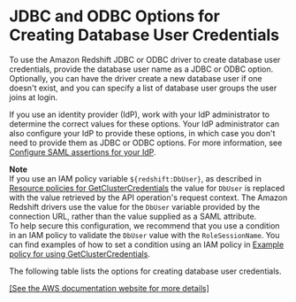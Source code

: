 # JDBC and ODBC Options for Creating Database User Credentials<a name="jdbc-and-odbc-options-for-database-credentials"></a>

To use the Amazon Redshift JDBC or ODBC driver to create database user credentials, provide the database user name as a JDBC or ODBC option\. Optionally, you can have the driver create a new database user if one doesn't exist, and you can specify a list of database user groups the user joins at login\. 

If you use an identity provider \(IdP\), work with your IdP administrator to determine the correct values for these options\. Your IdP administrator can also configure your IdP to provide these options, in which case you don't need to provide them as JDBC or ODBC options\. For more information, see [Configure SAML assertions for your IdP](configuring-saml-assertions.md)\. 

**Note**  
If you use an IAM policy variable `${redshift:DbUser}`, as described in [Resource policies for GetClusterCredentials](redshift-iam-access-control-identity-based.md#redshift-policy-resources.getclustercredentials-resources) the value for `DbUser` is replaced with the value retrieved by the API operation's request context\. The Amazon Redshift drivers use the value for the `DbUser` variable provided by the connection URL, rather than the value supplied as a SAML attribute\.   
To help secure this configuration, we recommend that you use a condition in an IAM policy to validate the `DbUser` value with the `RoleSessionName`\. You can find examples of how to set a condition using an IAM policy in [Example policy for using GetClusterCredentials](redshift-iam-access-control-identity-based.md#redshift-policy-examples-getclustercredentials)\.

The following table lists the options for creating database user credentials\. 

[\[See the AWS documentation website for more details\]](http://docs.aws.amazon.com/redshift/latest/mgmt/jdbc-and-odbc-options-for-database-credentials.html)